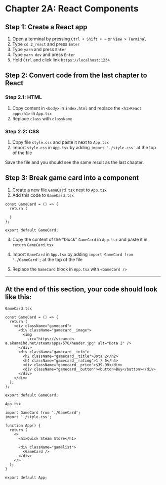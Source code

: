 # Chapter 2A: React Components

## Step 1: Create a React app
1. Open a terminal by pressing `Ctrl + Shift + ~` or `View > Terminal`
2. Type `cd 2_react` and press `Enter`
3. Type `yarn` and press `Enter`
4. Type `yarn dev` and press `Enter`
5. Hold `Ctrl` and click link `https://localhost:1234` 

## Step 2: Convert code from the last chapter to React

### Step 2.1: HTML
1. Copy content in `<body>` in `index.html` and replace the `<h1>React app</h1>` in `App.tsx`
2. Replace `class` with `className`

### Step 2.2: CSS
1. Copy file `style.css` and paste it next to `App.tsx`
2. Import `style.css` in `App.tsx` by adding `import './style.css'` at the top of the file

Save the file and you should see the same result as the last chapter.

<!-- Talk about components compositions -->
<!-- Highlight the tree and block -->

## Step 3: Break game card into a component

1. Create a new file `GameCard.tsx` next to `App.tsx`
2. Add this code to `GameCard.tsx`
```tsx
const GameCard = () => {
  return (
    
  )
};

export default GameCard;
```

3. Copy the content of the "block" `GameCard` in `App.tsx` and paste it in `return` `GameCard.tsx`

4. Import `GameCard` in `App.tsx` by adding `import GameCard from './GameCard';` at the top of the file

5. Replace the `GameCard` block in `App.tsx` with `<GameCard />`

---

## At the end of this section, your code should look like this:

`GameCard.tsx`

```tsx
const GameCard = () => {
  return (
    <div className="gamecard">
      <div className="gamecard__image">
        <img
          src="https://steamcdn-a.akamaihd.net/steam/apps/570/header.jpg" alt="Dota 2" />
      </div>
      <div className="gamecard__info">
        <h2 className="gamecard__title">Dota 2</h2>
        <h4 className="gamecard__rating">1 / 5</h4>
        <div className="gamecard__price">$39.99</div>
        <div className="gamecard__button"><button>Buy</button></div>
      </div>
    </div>
  );
};

export default GameCard;
```

`App.tsx`

```tsx
import GameCard from './GameCard';
import './style.css';

function App() {
  return (
    <>
      <h1>Quick Steam Store</h1>

      <div className="gamelist">
        <GameCard />
      </div>
    </>
  );
}

export default App;
```
